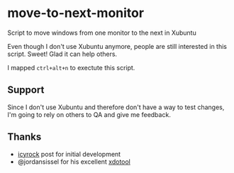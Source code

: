 # move-to-next-monitor

Script to move windows from one monitor to the next in Xubuntu

Even though I don't use Xubuntu anymore, people are still interested
in this script. Sweet! Glad it can help others.

I mapped `ctrl+alt+n` to exectute this script.

## Support

Since I don't use Xubuntu and therefore don't have a way to test changes, I'm going to rely on others to QA and give me feedback.

## Thanks
 
* [icyrock](http://icyrock.com/blog/2012/05/xubuntu-moving-windows-between-monitors/) post for initial development
* @jordansissel for his excellent [xdotool](https://github.com/jordansissel/xdotool)
